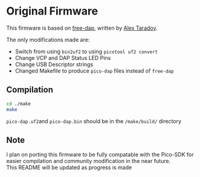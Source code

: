 # Original Firmware
This firmware is based on [free-dap](https://github.com/ataradov/free-dap), 
written by [Alex Taradov](https://github.com/ataradov).  

The only modifications made are:  
* Switch from using `bin2uf2` to using `picotool uf2 convert`
* Change VCP and DAP Status LED Pins
* Change USB Descriptor strings
* Changed Makefile to produce `pico-dap` files instead of `free-dap`

## Compilation
```sh
cd ./make
make
```
`pico-dap.uf2`and `pico-dap.bin` should be in the `/make/build/` directory

## Note
I plan on porting this firmware to be fully compatable with the Pico-SDK
for easier compilation and community modification in the near future.  
This README will be updated as progress is made
